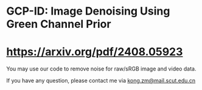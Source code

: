 # GCP-ID: Image Denoising Using Green Channel Prior  
# https://arxiv.org/pdf/2408.05923  

You may use our code to remove noise for raw/sRGB image and video data.  

If you have any question, please contact me via kong.zm@mail.scut.edu.cn
